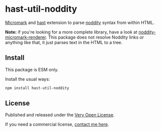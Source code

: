 # hast-util-noddity

[Micromark](https://github.com/micromark/micromark) and [hast](https://github.com/syntax-tree/hast) extension to parse [noddity](http://noddity.com/) syntax from within HTML.

**Note:** if you're looking for a more complete library, have a look at [noddity-micromark-renderer](https://github.com/saibotsivad/noddity-micromark-renderer). This package does not resolve Noddity links or anything like that, it just parses text in the HTML to a tree.

## Install

This package is ESM only.

Install the usual ways:

```bash
npm install hast-util-noddity
```

## License

Published and released under the [Very Open License](http://veryopenlicense.com).

If you need a commercial license, [contact me here](https://davistobias.com/license?software=hast-util-noddity).
